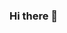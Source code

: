### Hi there 👋

<!--
**Shubham071122/Shubham071122** is a ✨ _special_ ✨ repository because its `README.md` (this file) appears on your GitHub profile.

Here are some ideas to get you started:

- 🔭 I’m currently working in Beyondriff
- 🌱 I’m currently learning Next.js
- 👯 I’m looking to collaborate on MERN.
- 🤔 I’m looking for help with ...
- 💬 Ask me about React, JavaScript,Node.
- 📫 How to reach me: shubhamkumar.work3@gmail.com
- 😄 Pronouns: he/him
-->
